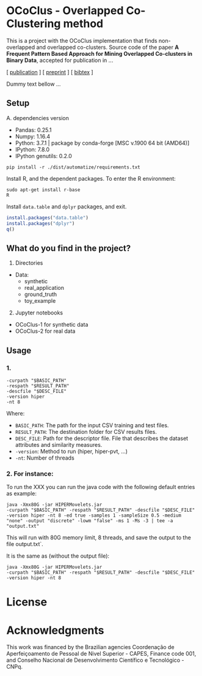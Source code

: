 # OCoClus - Overlapped Co-Clustering method

This is a project with the OCoClus implementation that finds non-overlapped and overlapped co-clusters.
Source code of the paper **A Frequent Pattern Based Approach for Mining Overlapped Co-clusters in Binary Data**, accepted for publication in ...

\[ [publication](https://#) ] \[ [preprint](./reference/preprint.pdf) ] \[ [bibtex](./reference/bibliography.bib) ]

Dummy text bellow ...

## Setup
A. dependencies version
  - Pandas: 0.25.1
  - Numpy: 1.16.4
  - Python: 3.7.1 | package by conda-forge [MSC v.1900 64 bit (AMD64)]
  - IPython: 7.8.0
  - IPython genutils: 0.2.0

```Shell
pip install -r ./dist/automatize/requirements.txt
```

Install R, and the dependent packages. To enter the R environment:

```Shell
sudo apt-get install r-base
R
```

Install `data.table` and `dplyr` packages, and exit.

```R
install.packages("data.table")
install.packages("dplyr")
q()
```

## What do you find in the project?
1. Directories
  - Data:
    * synthetic
    * real_application
    * ground_truth
    * toy_example

2. Jupyter notebooks
  * OCoClus-1 for synthetic data
  * OCoClus-2 for real data

## Usage

### 1. 

```Shell
-curpath "$BASIC_PATH" 
-respath "$RESULT_PATH" 
-descfile "$DESC_FILE"  
-version hiper
-nt 8
```


Where:
- `BASIC_PATH`: The path for the input CSV training and test files.
- `RESULT_PATH`: The destination folder for CSV results files.
- `DESC_FILE`: Path for the descriptor file. File that describes the dataset attributes and similarity measures.
- `-version`: Method to run (hiper, hiper-pvt, ...)
- `-nt`: Number of threads

    
### 2. For instance:

To run the XXX you can run the java code with the following default entries as example:


```Shell
java -Xmx80G -jar HIPERMovelets.jar 
-curpath "$BASIC_PATH" -respath "$RESULT_PATH" -descfile "$DESC_FILE" 
-version hiper -nt 8 -ed true -samples 1 -sampleSize 0.5 -medium "none" -output "discrete" -lowm "false" -ms 1 -Ms -3 | tee -a "output.txt"
```


This will run with 80G memory limit, 8 threads, and save the output to the file output.txt`. 

It is the same as (without the output file):


```Shell
java -Xmx80G -jar HIPERMovelets.jar 
-curpath "$BASIC_PATH" -respath "$RESULT_PATH" -descfile "$DESC_FILE" 
-version hiper -nt 8
```

# License


# Acknowledgments
This work was financed  by the Brazilian agencies Coordenação de Aperfeiçoamento de Pessoal de Nivel Superior - CAPES, Finance code 001, and Conselho Nacional de Desenvolvimento Científico e Tecnológico - CNPq.
